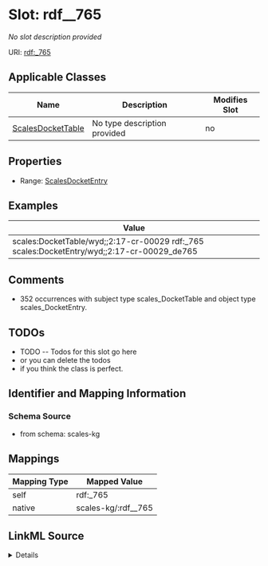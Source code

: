 

# Slot: rdf__765


_No slot description provided_





URI: [rdf:_765](http://www.w3.org/1999/02/22-rdf-syntax-ns#_765)



<!-- no inheritance hierarchy -->





## Applicable Classes

| Name | Description | Modifies Slot |
| --- | --- | --- |
| [ScalesDocketTable](../classes/ScalesDocketTable.md) | No type description provided |  no  |







## Properties

* Range: [ScalesDocketEntry](../classes/ScalesDocketEntry.md)






## Examples

| Value |
| --- |
| scales:DocketTable/wyd;;2:17-cr-00029 rdf:_765 scales:DocketEntry/wyd;;2:17-cr-00029_de765 |

## Comments

* 352 occurrences with subject type scales_DocketTable and object type scales_DocketEntry.

## TODOs

* TODO -- Todos for this slot go here
* or you can delete the todos
* if you think the class is perfect.

## Identifier and Mapping Information







### Schema Source


* from schema: scales-kg




## Mappings

| Mapping Type | Mapped Value |
| ---  | ---  |
| self | rdf:_765 |
| native | scales-kg/:rdf__765 |




## LinkML Source

<details>
```yaml
name: rdf__765
description: No slot description provided
todos:
- TODO -- Todos for this slot go here
- or you can delete the todos
- if you think the class is perfect.
comments:
- 352 occurrences with subject type scales_DocketTable and object type scales_DocketEntry.
examples:
- value: scales:DocketTable/wyd;;2:17-cr-00029 rdf:_765 scales:DocketEntry/wyd;;2:17-cr-00029_de765
from_schema: scales-kg
rank: 1000
slot_uri: rdf:_765
alias: rdf__765
domain_of:
- scales_DocketTable
range: scales_DocketEntry

```
</details>